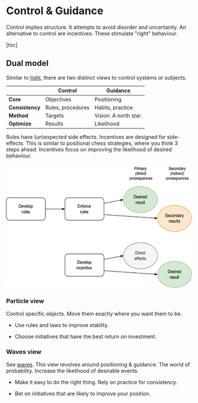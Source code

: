 # Control & Guidance

Control implies structure. It attempts to avoid disorder and uncertainty. An alternative to control are incentives. These stimulate "right" behaviour.

[toc]

## Dual model

Similar to [light](https://en.wikipedia.org/wiki/Wave%E2%80%93particle_duality), there are two distinct views to control systems or subjects.



|                 | Control           | Guidance              |
| --------------- | ----------------- | --------------------- |
| **Core**        | Objectives        | Positioning           |
| **Consistency** | Rules, procedures | Habits, practice.     |
| **Method**      | Targets           | Vision. A north star. |
| **Optimize**    | Results           | Likelihood            |



Rules have (un)expected side effects. Incentives are designed for side-effects. This is similar to positional chess strategies, where you think 3 steps ahead. Incentives focus on improving the likelihood of desired behaviour.



<img src="../img/rules-incentives-results.png" alt="rules-incentives-results" style="height:24em;" />

### Particle view

Control specific objects. Move them exactly where you want them to be.

- Use rules and laws to improve stabilty.

- Choose initiatives that have the best return on investment.



### Waves view

See [waves](../math/waves.md). This view revolves around positioning & guidance. The world of probability. Increase the likelihood of desirable events.

- Make it easy to do the right thing. Rely on practice for consistency.

- Bet on initiatives that are likely to improve your position.